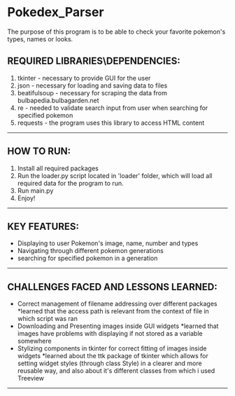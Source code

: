 # Pokedex_Parser
The purpose of this program is to be able to check your favorite pokemon's types, names or looks.

REQUIRED LIBRARIES\DEPENDENCIES:
------------------------------------------------------------------
1. tkinter - necessary to provide GUI for the user
2. json - necessary for loading and saving data to files
3. beatifulsoup - necessary for scraping the data from bulbapedia.bulbagarden.net
4. re - needed to validate search input from user when searching for specified pokemon
5. requests - the program uses this library to access HTML content
------------------------------------------------------------------

HOW TO RUN:
------------------------------------------------------------------
   1. Install all required packages
   2. Run the loader.py script located in 'loader' folder, which
      will load all required data for the program to run.
   3. Run main.py
   4. Enjoy!
------------------------------------------------------------------

KEY FEATURES:
------------------------------------------------------------------
  - Displaying to user Pokemon's image, name, number and types
  - Navigating through different pokemon generations
  - searching for specified pokemon in a generation
------------------------------------------------------------------

CHALLENGES FACED AND LESSONS LEARNED:
------------------------------------------------------------------
  - Correct management of filename addressing over different packages
     *learned that the access path is relevant from the context of file in which script was ran
  - Downloading and Presenting images inside GUI widgets
     *learned that images have problems with displaying if not stored as a variable somewhere
  - Stylizing components in tkinter for correct fitting of images inside widgets
     *learned about the ttk package of tkinter which allows for setting widget styles (through class Style) in a clearer and more reusable way,
      and also about it's different classes from which i used Treeview
------------------------------------------------------------------

